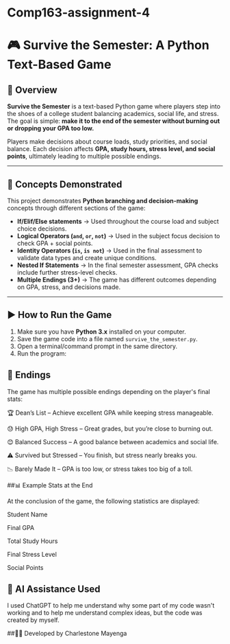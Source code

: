 # Comp163-assignment-4
# 🎮 Survive the Semester: A Python Text-Based Game

## 📖 Overview
**Survive the Semester** is a text-based Python game where players step into the shoes of a college student balancing academics, social life, and stress.  
The goal is simple: **make it to the end of the semester without burning out or dropping your GPA too low.**  

Players make decisions about course loads, study priorities, and social balance. Each decision affects **GPA, study hours, stress level, and social points**, ultimately leading to multiple possible endings.

---

## 🧩 Concepts Demonstrated

This project demonstrates **Python branching and decision-making** concepts through different sections of the game:

- **If/Elif/Else statements** → Used throughout the course load and subject choice decisions.
- **Logical Operators (`and`, `or`, `not`)** → Used in the subject focus decision to check GPA + social points.
- **Identity Operators (`is`, `is not`)** → Used in the final assessment to validate data types and create unique conditions.
- **Nested If Statements** → In the final semester assessment, GPA checks include further stress-level checks.
- **Multiple Endings (3+)** → The game has different outcomes depending on GPA, stress, and decisions made.

---

## ▶️ How to Run the Game

1. Make sure you have **Python 3.x** installed on your computer.
2. Save the game code into a file named `survive_the_semester.py`.
3. Open a terminal/command prompt in the same directory.
4. Run the program:

## 🏁 Endings

The game has multiple possible endings depending on the player's final stats:

🏆 Dean’s List – Achieve excellent GPA while keeping stress manageable.

😓 High GPA, High Stress – Great grades, but you’re close to burning out.

😊 Balanced Success – A good balance between academics and social life.

⚠️ Survived but Stressed – You finish, but stress nearly breaks you.

📉 Barely Made It – GPA is too low, or stress takes too big of a toll.

##📊 Example Stats at the End

At the conclusion of the game, the following statistics are displayed:

Student Name

Final GPA

Total Study Hours

Final Stress Level

Social Points

## 🤝 AI Assistance Used
I used ChatGPT to help me understand why some part of my code wasn't working and to help me understand complex ideas, but the code was created by myself.

##👨‍💻 Developed by Charlestone Mayenga
